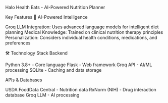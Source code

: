  Halo Health Eats - AI-Powered Nutrition Planner

 Key Features
🤖 AI-Powered Intelligence

Groq LLM Integration: Uses advanced language models for intelligent diet planning
Medical Knowledge: Trained on clinical nutrition therapy principles
Personalization: Considers individual health conditions, medications, and preferences


🛠️ Technology Stack
Backend

Python 3.8+ - Core language
Flask - Web framework
Groq API - AI/ML processing
SQLite - Caching and data storage

APIs & Databases

USDA FoodData Central - Nutrition data
RxNorm (NIH) - Drug interaction database
Groq LLM - AI processing
